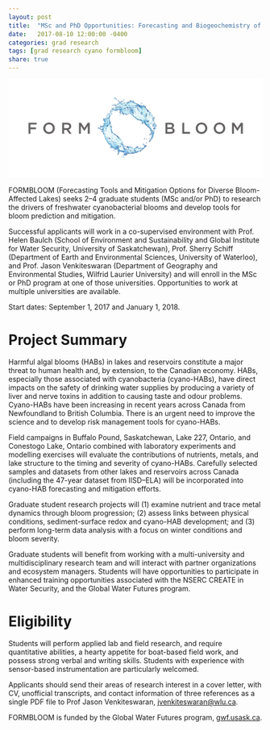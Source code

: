 ```yaml
---
layout: post
title:  "MSc and PhD Opportunities: Forecasting and Biogeochemistry of Bloom-Affected Lakes"
date:   2017-08-10 12:00:00 -0400
categories: grad research
tags: [grad research cyano formbloom]
share: true
---
```


![](/images/formbloom-small.png)

FORMBLOOM (Forecasting Tools and Mitigation Options for Diverse Bloom-Affected Lakes) seeks 2–4 graduate students (MSc and/or PhD) to research the drivers of freshwater cyanobacterial blooms and develop tools for bloom prediction and mitigation.

Successful applicants will work in a co-supervised environment with Prof. Helen Baulch (School of Environment and Sustainability and Global Institute for Water Security, University of Saskatchewan), Prof. Sherry Schiff (Department of Earth and Environmental Sciences, University of Waterloo), and Prof. Jason Venkiteswaran (Department of Geography and Environmental Studies, Wilfrid Laurier University) and will enroll in the MSc or PhD program at one of those universities. Opportunities to work at multiple universities are available.

Start dates: September 1, 2017 and January 1, 2018.

# Project Summary

Harmful algal blooms (HABs) in lakes and reservoirs constitute a major threat to human health and, by extension, to the Canadian economy. HABs, especially those associated with cyanobacteria (cyano-HABs), have direct impacts on the safety of drinking water supplies by producing a variety of liver and nerve toxins in addition to causing taste and odour problems. Cyano-HABs have been increasing in recent years across Canada from Newfoundland to British Columbia. There is an urgent need to improve the science and to develop risk management tools for cyano-HABs.

Field campaigns in Buffalo Pound, Saskatchewan, Lake 227, Ontario, and Conestogo Lake, Ontario combined with laboratory experiments and modelling exercises will evaluate the contributions of nutrients, metals, and lake structure to the timing and severity of cyano-HABs. Carefully selected samples and datasets from other lakes and reservoirs across Canada (including the 47-year dataset from IISD–ELA) will be incorporated into cyano-HAB forecasting and mitigation efforts.

Graduate student research projects will (1) examine nutrient and trace metal dynamics through bloom progression; (2) assess links between physical conditions, sediment-surface redox and cyano-HAB development; and (3) perform long-term data analysis with a focus on winter conditions and bloom severity.

Graduate students will benefit from working with a multi-university and multidisciplinary research team and will interact with partner organizations and ecosystem managers. Students will have opportunities to participate in enhanced training opportunities associated with the NSERC CREATE in Water Security, and the Global Water Futures program.

# Eligibility

Students will perform applied lab and field research, and require quantitative abilities, a hearty appetite for boat-based field work, and possess strong verbal and writing skills. Students with experience with sensor-based instrumentation are particularly welcomed.

Applicants should send their areas of research interest in a cover letter, with CV, unofficial transcripts, and contact information of three references as a single PDF file to Prof Jason Venkiteswaran, [jvenkiteswaran@wlu.ca](mailto:jvenkiteswaran@wlu.ca).

FORMBLOOM is funded by the Global Water Futures program, [gwf.usask.ca](http://gwf.usask.ca/).
